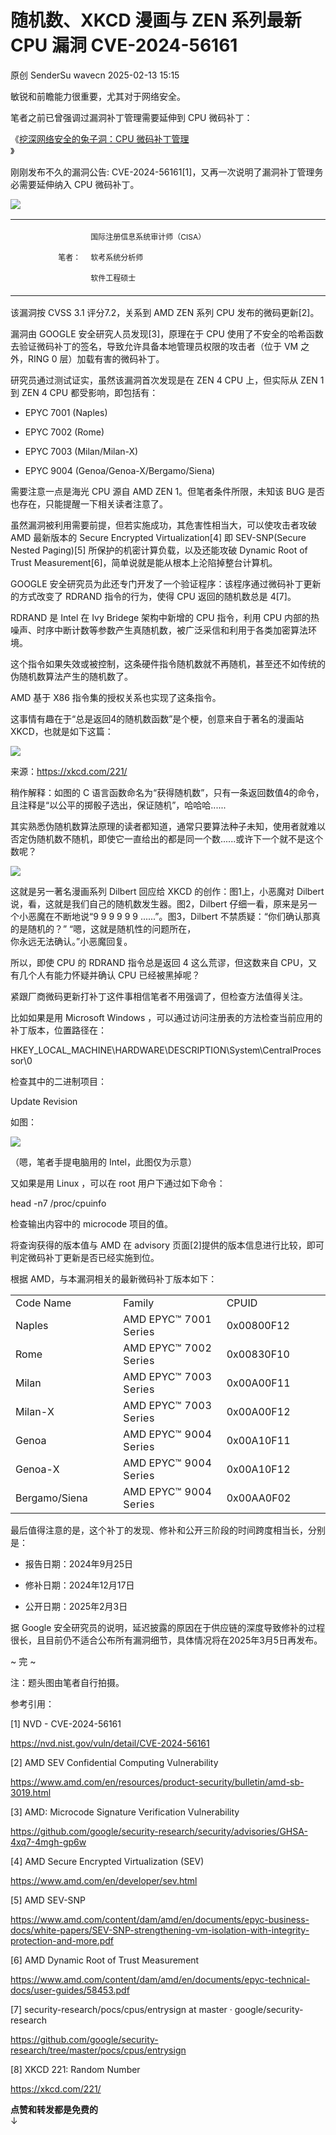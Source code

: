 #  随机数、XKCD 漫画与 ZEN 系列最新 CPU 漏洞 CVE-2024-56161   
原创 SenderSu  wavecn   2025-02-13 15:15  
  
敏锐和前瞻能力很重要，尤其对于网络安全。  
  
笔者之前已曾强调过漏洞补丁管理需要延伸到 CPU 微码补丁：  
  
《[挖深网络安全的兔子洞：CPU 微码补丁管理](https://mp.weixin.qq.com/s?__biz=Mzg4Njc0Mjc3NQ==&mid=2247486522&idx=1&sn=ef2af1338d0c7cbad6f71727f798aade&scene=21#wechat_redirect)  
》  
  
刚刚发布不久的漏洞公告: CVE-2024-56161[1]，又再一次说明了漏洞补丁管理务必需要延伸纳入 CPU 微码补丁。  
  
![](https://mmbiz.qpic.cn/sz_mmbiz_jpg/HSHUiabvXVfMAC62x9ZBOP2ptlcwgm8CJxGvh5jPbYvSEUOHANwIChEMmJDI9TzZOwDyynAeP67OK4wS6icuZmnA/640?wx_fmt=jpeg&from=appmsg "")  
<table><tbody><tr style="outline: 0px;visibility: visible;"><td data-colwidth="124" width="124" valign="middle" align="right" style="outline: 0px;word-break: break-all;hyphens: auto;border-color: rgb(255, 255, 255);visibility: visible;"><span style="font-size: 12px;"><span leaf="">笔者：</span></span></td><td data-colwidth="453" width="453" valign="middle" align="left" style="outline: 0px;word-break: break-all;hyphens: auto;border-color: rgb(255, 255, 255);visibility: visible;"><p><span style="font-size: 12px;"><span leaf="">国际注册信息系统审计师（CISA）</span></span></p><p><span style="font-size: 12px;"><span leaf="">软考系统分析师</span></span></p><p><span style="font-size: 12px;"><span leaf="">软件工程硕士</span></span></p></td></tr></tbody></table>  
该漏洞按 CVSS 3.1 评分7.2，关系到 AMD ZEN 系列 CPU 发布的微码更新[2]。  
  
漏洞由 GOOGLE 安全研究人员发现[3]，原理在于 CPU 使用了不安全的哈希函数去验证微码补丁的签名，导致允许具备本地管理员权限的攻击者（位于 VM 之外，RING 0 层）加载有害的微码补丁。  
  
研究员通过测试证实，虽然该漏洞首次发现是在 ZEN 4 CPU 上，但实际从 ZEN 1 到 ZEN 4 CPU 都受影响，即包括有：  
- EPYC 7001 (Naples)  
  
- EPYC 7002 (Rome)  
  
- EPYC 7003 (Milan/Milan-X)  
  
- EPYC 9004 (Genoa/Genoa-X/Bergamo/Siena)  
  
需要注意一点是海光 CPU 源自 AMD ZEN 1。但笔者条件所限，未知该 BUG 是否也存在，只能提醒一下相关读者注意了。  
  
虽然漏洞被利用需要前提，但若实施成功，其危害性相当大，可以使攻击者攻破 AMD 最新版本的 Secure Encrypted Virtualization[4] 即 SEV-SNP(Secure Nested Paging)[5] 所保护的机密计算负载，以及还能攻破 Dynamic Root of Trust Measurement[6]，简单说就是能从根本上沦陷掉整台计算机。  
  
GOOGLE 安全研究员为此还专门开发了一个验证程序：该程序通过微码补丁更新的方式改变了 RDRAND 指令的行为，使得 CPU 返回的随机数总是 4[7]。  
  
RDRAND 是 Intel 在 Ivy Bridege 架构中新增的 CPU 指令，利用 CPU 内部的热噪声、时序中断计数等参数产生真随机数，被广泛采信和利用于各类加密算法环境。  
  
这个指令如果失效或被控制，这条硬件指令随机数就不再随机，甚至还不如传统的伪随机数算法产生的随机数了。  
  
AMD 基于 X86 指令集的授权关系也实现了这条指令。  
  
这事情有趣在于“总是返回4的随机数函数”是个梗，创意来自于著名的漫画站 XKCD，也就是如下这篇：  
  
![](https://mmbiz.qpic.cn/sz_mmbiz_png/HSHUiabvXVfMAC62x9ZBOP2ptlcwgm8CJed97j1rXIaSkt6mUuHsJTBWXUCfTn9Jg7IicDJia6GeD8zBWbs00sMvg/640?wx_fmt=png&from=appmsg "")  
  
来源：https://xkcd.com/221/  
  
稍作解释：如图的 C 语言函数命名为“获得随机数”，只有一条返回数值4的命令，且注释是“以公平的掷骰子选出，保证随机”，哈哈哈......  
  
其实熟悉伪随机数算法原理的读者都知道，通常只要算法种子未知，使用者就难以否定伪随机数不随机，即使它一直给出的都是同一个数......或许下一个就不是这个数呢？  
  
![](https://mmbiz.qpic.cn/sz_mmbiz_png/HSHUiabvXVfMAC62x9ZBOP2ptlcwgm8CJVwHtjn9q66n166jNTZVtTwmgHelxtVJKqRxIyMAEAGKZeMJJia1gbzQ/640?wx_fmt=png&from=appmsg "")  
  
这就是另一著名漫画系列 Dilbert 回应给 XKCD 的创作：图1上，小恶魔对 Dilbert 说，看，这就是我们自己的随机数发生器。图2，Dilbert 仔细一看，原来是另一个小恶魔在不断地说“9 9 9 9 9 9 ......”。图3，Dilbert 不禁质疑：“你们确认那真的是随机的？” “嗯，这就是随机性的问题所在，  
你永远无法确认。”小恶魔回复。  
  
所以，即使 CPU 的 RDRAND 指令总是返回 4 这么荒谬，但这数来自 CPU，又有几个人有能力怀疑并确认 CPU 已经被黑掉呢？  
  
紧跟厂商微码更新打补丁这件事相信笔者不用强调了，但检查方法值得关注。  
  
比如如果是用 Microsoft Windows ，可以通过访问注册表的方法检查当前应用的补丁版本，位置路径在：  
  
HKEY_LOCAL_MACHINE\HARDWARE\DESCRIPTION\System\CentralProcessor\0  
  
检查其中的二进制项目：  
  
Update Revision   
  
如图：  
  
![](https://mmbiz.qpic.cn/sz_mmbiz_png/HSHUiabvXVfMAC62x9ZBOP2ptlcwgm8CJmAGg3PPqBkaviamEjVaRRQgYJd4zxvJricgfaXg8OGF350icMXDp4UZrA/640?wx_fmt=png&from=appmsg "")  
  
（嗯，笔者手提电脑用的 Intel，此图仅为示意）  
  
又如果是用 Linux ，可以在 root 用户下通过如下命令：  
  
head -n7 /proc/cpuinfo  
  
检查输出内容中的 microcode 项目的值。  
  
将查询获得的版本值与 AMD 在 advisory 页面[2]提供的版本信息进行比较，即可判定微码补丁更新是否已经实施到位。  
  
根据 AMD，与本漏洞相关的最新微码补丁版本如下：  
<table><tbody><tr class="ue-table-interlace-color-single"><td data-colwidth="191" width="191"><section><span leaf="">Code Name</span></section></td><td data-colwidth="191" width="191"><section><span leaf="">Family</span></section></td><td data-colwidth="191" width="191"><section><span leaf="">CPUID</span></section></td></tr><tr class="ue-table-interlace-color-double"><td data-colwidth="191" width="191"><section><span leaf="">Naples</span></section></td><td data-colwidth="191" width="191"><section><span leaf="">AMD EPYC</span><span style="font-size: var(--articleFontsize);letter-spacing: 0.034em;background-color: transparent;"><span leaf="">™ 7001 Series</span></span></section></td><td data-colwidth="191" width="191"><section><span leaf="">0x00800F12</span></section></td></tr><tr class="ue-table-interlace-color-single"><td data-colwidth="191" width="191"><section><span leaf="">Rome</span></section></td><td data-colwidth="191" width="191"><section><span leaf="">AMD EPYC</span><span style="font-size: var(--articleFontsize);letter-spacing: 0.034em;background-color: transparent;"><span leaf="">™</span></span><span style="font-size: var(--articleFontsize);letter-spacing: 0.034em;background-color: transparent;"><span leaf=""> 7002 Series</span></span></section></td><td data-colwidth="191" width="191"><section><span leaf="">0x00830F10</span></section></td></tr><tr class="ue-table-interlace-color-double"><td data-colwidth="191" width="191"><section><span leaf="">Milan</span></section></td><td data-colwidth="191" width="191"><section><section data-pm-slice="2 3 [&#34;table&#34;,{&#34;interlaced&#34;:null,&#34;align&#34;:null,&#34;class&#34;:null,&#34;style&#34;:null},&#34;table_body&#34;,{},&#34;table_row&#34;,{&#34;class&#34;:null,&#34;style&#34;:null},&#34;table_cell&#34;,{&#34;colspan&#34;:1,&#34;rowspan&#34;:1,&#34;colwidth&#34;:[191],&#34;width&#34;:null,&#34;valign&#34;:null,&#34;align&#34;:null,&#34;style&#34;:null}]"><span leaf="">AMD EPYC</span><span style="font-size: var(--articleFontsize);letter-spacing: 0.034em;background-color: transparent;"><span leaf="">™</span></span><span style="font-size: var(--articleFontsize);letter-spacing: 0.034em;background-color: transparent;"><span leaf=""> 7003 Series</span></span></section></section></td><td data-colwidth="191" width="191"><section><span leaf="">0x00A00F11</span></section></td></tr><tr class="ue-table-interlace-color-single"><td data-colwidth="191" width="191"><section><span leaf="">Milan-X</span></section></td><td data-colwidth="191" width="191"><section><span leaf="">AMD EPYC</span><span style="font-size: var(--articleFontsize);letter-spacing: 0.034em;background-color: transparent;"><span leaf="">™</span></span><span style="font-size: var(--articleFontsize);letter-spacing: 0.034em;background-color: transparent;"><span leaf=""> 7003 Series</span></span></section></td><td data-colwidth="191" width="191"><section><span leaf="">0x00A00F12</span></section></td></tr><tr class="ue-table-interlace-color-double"><td data-colwidth="191" width="191"><section><span leaf="">Genoa</span></section></td><td data-colwidth="191" width="191"><section><span leaf="">AMD EPYC</span><span style="font-size: var(--articleFontsize);letter-spacing: 0.034em;background-color: transparent;"><span leaf="">™</span></span><span style="font-size: var(--articleFontsize);letter-spacing: 0.034em;background-color: transparent;"><span leaf=""> 9004 Series</span></span></section></td><td data-colwidth="191" width="191"><section><span leaf="">0x00A10F11</span></section></td></tr><tr class="ue-table-interlace-color-single"><td data-colwidth="191" width="191"><section><span leaf="">Genoa-X</span></section></td><td data-colwidth="191" width="191"><section><span leaf="">AMD EPYC</span><span style="font-size: var(--articleFontsize);letter-spacing: 0.034em;background-color: transparent;"><span leaf="">™</span></span><span style="font-size: var(--articleFontsize);letter-spacing: 0.034em;background-color: transparent;"><span leaf=""> 9004 Series</span></span></section></td><td data-colwidth="191" width="191"><section><span leaf="">0x00A10F12</span></section></td></tr><tr class="ue-table-interlace-color-double"><td data-colwidth="191" width="191"><section><span leaf="">Bergamo/Siena</span></section></td><td data-colwidth="191" width="191"><section><span leaf="">AMD EPYC</span><span style="font-size: var(--articleFontsize);letter-spacing: 0.034em;background-color: transparent;"><span leaf="">™</span></span><span style="font-size: var(--articleFontsize);letter-spacing: 0.034em;background-color: transparent;"><span leaf=""> 9004 Series</span></span></section></td><td data-colwidth="191" width="191"><section><span leaf="">0x00AA0F02</span></section></td></tr></tbody></table>  
  
最后值得注意的是，这个补丁的发现、修补和公开三阶段的时间跨度相当长，分别是：  
- 报告日期：2024年9月25日  
  
- 修补日期：2024年12月17日  
  
- 公开日期：2025年2月3日  
  
据 Google 安全研究员的说明，延迟披露的原因在于供应链的深度导致修补的过程很长，且目前仍不适合公布所有漏洞细节，具体情况将在2025年3月5日再发布。  
  
~ 完 ~  
  
注：题头图由笔者自行拍摄。  
  
  
参考引用：  
  
[1] NVD - CVE-2024-56161  
  
https://nvd.nist.gov/vuln/detail/CVE-2024-56161  
  
  
[2] AMD SEV Confidential Computing Vulnerability  
  
https://www.amd.com/en/resources/product-security/bulletin/amd-sb-3019.html  
  
  
[3] AMD: Microcode Signature Verification Vulnerability  
  
https://github.com/google/security-research/security/advisories/GHSA-4xq7-4mgh-gp6w  
  
  
[4] AMD Secure Encrypted Virtualization (SEV)  
  
https://www.amd.com/en/developer/sev.html  
  
  
[5] AMD SEV-SNP  
  
https://www.amd.com/content/dam/amd/en/documents/epyc-business-docs/white-papers/SEV-SNP-strengthening-vm-isolation-with-integrity-protection-and-more.pdf  
  
  
[6] AMD Dynamic Root of Trust Measurement  
  
https://www.amd.com/content/dam/amd/en/documents/epyc-technical-docs/user-guides/58453.pdf  
  
  
[7] security-research/pocs/cpus/entrysign at master · google/security-research  
  
https://github.com/google/security-research/tree/master/pocs/cpus/entrysign  
  
  
[8] XKCD 221: Random Number  
  
https://xkcd.com/221/  
  
  
**点赞和转发都是免费的**  
↓   
  
  
  
  
  
  
